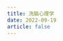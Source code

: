 ```yaml
---
title: 洗脑心理学
date: 2022-09-19
article: false
---
```


<PDF url="https://www.deadly-exception.icu:7779/pdf/%E5%BF%83%E7%90%86%E5%AD%A6/%E6%B4%97%E8%84%91%E5%BF%83%E7%90%86%E5%AD%A6.pdf" height="880px"/>

